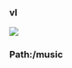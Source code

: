 ### vl

[![](https://www.herokucdn.com/deploy/button.png)](https://heroku.com/deploy?template=https://github.com/dhdgcnjh/kgfjfh.git)

### Path:/music